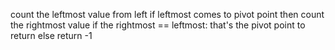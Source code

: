 count the leftmost value from left
if leftmost comes to pivot point then count the rightmost value
if the rightmost == leftmost:
that's the pivot point to return else return -1
​